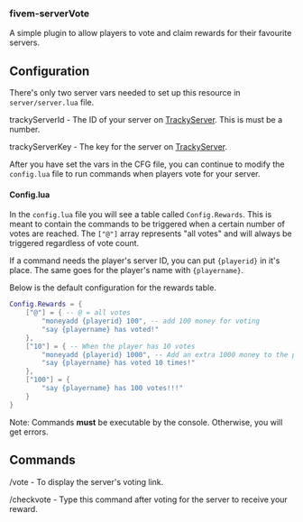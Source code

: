 ### fivem-serverVote

A simple plugin to allow players to vote and claim rewards for their favourite servers.


## Configuration

There's only two server vars needed to set up this resource in `server/server.lua` file.

trackyServerId - The ID of your server on [TrackyServer](https://www.trackyserver.com/). This is must be a number.

trackyServerKey - The key for the server on [TrackyServer](https://www.trackyserver.com/).

After you have set the vars in the CFG file, you can continue to modify the `config.lua` file to run commands when players vote for your server.


#### Config.lua

In the `config.lua` file you will see a table called `Config.Rewards`.
This is meant to contain the commands to be triggered when a certain number of votes are reached.
The `["@"]` array represents "all votes" and will always be triggered regardless of vote count.

If a command needs the player's server ID, you can put `{playerid}` in it's place.
The same goes for the player's name with `{playername}`.

Below is the default configuration for the rewards table.
```lua
Config.Rewards = {
    ["@"] = { -- @ = all votes
        "moneyadd {playerid} 100", -- add 100 money for voting
        "say {playername} has voted!"
    },
    ["10"] = { -- When the player has 10 votes
        "moneyadd {playerid} 1000", -- Add an extra 1000 money to the player
        "say {playername} has voted 10 times!"
    },
    ["100"] = {
        "say {playername} has 100 votes!!!"
    }
}
```

Note: Commands **must** be executable by the console. Otherwise, you will get errors.

## Commands

/vote - To display the server's voting link.

/checkvote - Type this command after voting for the server to receive your reward.